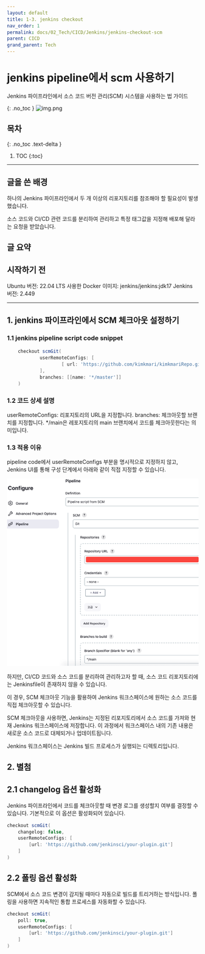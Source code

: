 ```yaml
---
layout: default
title: 1-3. jenkins checkout
nav_order: 1
permalink: docs/02_Tech/CICD/Jenkins/jenkins-checkout-scm
parent: CICD
grand_parent: Tech
---
```


# jenkins pipeline에서 scm 사용하기

Jenkins 파이프라인에서 소스 코드 버전 관리(SCM) 시스템을 사용하는 법 가이드

{: .no_toc }
![img.png](img.png)

## 목차
{: .no_toc .text-delta }

1. TOC
{:toc}

---

## 글을 쓴 배경

하나의 Jenkins 파이프라인에서 두 개 이상의 리포지토리를 참조해야 할 필요성이 발생했습니다.

소스 코드와 CI/CD 관련 코드를 분리하여 관리하고 특정 태그값을 지정해 배포해 달라는 요청을 받았습니다.

## 글 요약


## 시작하기 전

Ubuntu 버전: 22.04 LTS
사용한 Docker 이미지: jenkins/jenkins:jdk17
Jenkins 버전: 2.449

---

## 1. jenkins 파이프라인에서 SCM 체크아웃 설정하기 

### 1.1 jenkins pipeline script code snippet
```groovy
    checkout scmGit(
            userRemoteConfigs: [
                    [ url: 'https://github.com/kimkmari/kimkmariRepo.git']
            ],
            branches: [[name: '*/master']]
    )
```

### 1.2 코드 상세 설명

userRemoteConfigs: 리포지토리의 URL을 지정합니다.
branches: 체크아웃할 브랜치를 지정합니다. */main은 레포지토리의 main 브랜치에서 코드를 체크아웃한다는 의미입니다.

### 1.3 적용 이유

pipeline code에서 userRemoteConfigs 부분을 명시적으로 지정하지 않고, Jenkins UI를 통해 구성 단계에서 아래와 같이 직접 지정할 수 있습니다.

![img-1.png](img-1.png)

하지만, CI/CD 코드와 소스 코드를 분리하여 관리하고자 할 때, 소스 코드 리포지토리에는 Jenkinsfile이 존재하지 않을 수 있습니다. 

이 경우, SCM 체크아웃 기능을 활용하여 Jenkins 워크스페이스에 원하는 소스 코드를 직접 체크아웃할 수 있습니다. 

SCM 체크아웃을 사용하면, Jenkins는 지정된 리포지토리에서 소스 코드를 가져와 현재 Jenkins 워크스페이스에 저장합니다. 
이 과정에서 워크스페이스 내의 기존 내용은 새로운 소스 코드로 대체되거나 업데이트됩니다.

Jenkins 워크스페이스는 Jenkins 빌드 프로세스가 실행되는 디렉토리입니다.

## 2. 별첨

## 2.1 changelog 옵션 활성화

Jenkins 파이프라인에서 코드를 체크아웃할 때 변경 로그를 생성할지 여부를 결정할 수 있습니다. 기본적으로 이 옵션은 활성화되어 있습니다.

```groovy
checkout scmGit(
    changelog: false,
    userRemoteConfigs: [
        [url: 'https://github.com/jenkinsci/your-plugin.git']
    ]
)
```
## 2.2 폴링 옵션 활성화

SCM에서 소스 코드 변경이 감지될 때마다 자동으로 빌드를 트리거하는 방식입니다. 폴링을 사용하면 지속적인 통합 프로세스를 자동화할 수 있습니다.
```groovy
checkout scmGit(
    poll: true,
    userRemoteConfigs: [
        [url: 'https://github.com/jenkinsci/your-plugin.git']
    ]
)
```